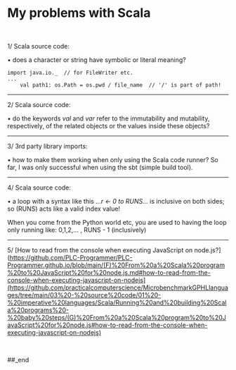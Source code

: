 # My problems with Scala

<br/>

1/ Scala source code:

• does a character or string have symbolic or literal meaning?

```
import java.io._  // for FileWriter etc.
...
    val path1: os.Path = os.pwd / file_name  // '/' is part of path!
```

---

2/ Scala source code:

• do the keywords _val_ and _var_ refer to the immutability and mutability, respectively, of the related objects or the values inside these objects?

---

3/ 3rd party library imports:

• how to make them working when only using the Scala code runner? So far, I was only successful when using the sbt (simple build tool).

---

4/ Scala source code:

• a loop with a syntax like this _...r <- 0 to RUNS..._ is inclusive on both sides; so (RUNS) acts like a valid index value!

When you come from the Python world etc, you are used to having the loop only running like: 0,1,2,... , RUNS - 1 (inclusively)

---

5/ [How to read from the console when executing JavaScript on node.js?](https://github.com/PLC-Programmer/PLC-Programmer.github.io/blob/main/(F)%20From%20a%20Scala%20program%20to%20JavaScript%20for%20node.js.md#how-to-read-from-the-console-when-executing-javascript-on-nodejs](https://github.com/practicalcomputerscience/MicrobenchmarkGPHLlanguages/tree/main/03%20-%20source%20code/01%20-%20imperative%20languages/Scala/Running%20and%20building%20Scala%20programs%20-%20baby%20steps/(G)%20From%20a%20Scala%20program%20to%20JavaScript%20for%20node.js#how-to-read-from-the-console-when-executing-javascript-on-nodejs)

<br/>

##_end
